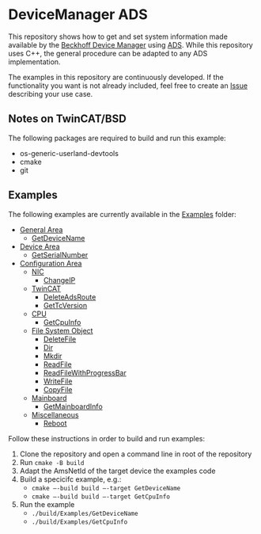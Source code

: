 # DeviceManager ADS

This repository shows how to get and set system information made available by the [Beckhoff Device Manager](https://infosys.beckhoff.com/content/1033/devicemanager/262925835.html) using [ADS](https://infosys.beckhoff.com/content/1033/tcinfosys3/11291871243.html). While this repository uses C++, the general procedure can be adapted to any ADS implementation. 

The examples in this repository are continuously developed. If the functionality you want is not already included, feel free to create an [Issue](https://github.com/Beckhoff/DeviceManager_ADS_Samples/issues/new/choose) describing your use case. 

## Notes on TwinCAT/BSD

The following packages are required to build and run this example:
  - os-generic-userland-devtools
  - cmake
  - git

## Examples

The following examples are currently available in the [Examples](/Examples) folder:

- [General Area](https://infosys.beckhoff.com/content/1031/devicemanager/262981387.html?id=4293180299832159029)
  - [GetDeviceName](/Examples/get_device_name.cpp)
- [Device Area](https://infosys.beckhoff.com/content/1031/devicemanager/263037707.html?id=2194017811770186156)
  - [GetSerialNumber](/Examples/get_serial_number.cpp)
- [Configuration Area](https://infosys.beckhoff.com/content/1031/devicemanager/262982923.html?id=3581134456374512489)
  - [NIC](https://infosys.beckhoff.com/content/1031/devicemanager/263013131.html?id=5976289690375372601)
    - [ChangeIP](/Examples/change_ip.cpp)
  - [TwinCAT](https://infosys.beckhoff.com/content/1031/devicemanager/263030539.html?id=1967927695808387382)
    - [DeleteAdsRoute](/Examples/delete_route.cpp)
    - [GetTcVersion](/Examples/get_tc_version.cpp)
  - [CPU](https://infosys.beckhoff.com/content/1031/devicemanager/262984459.html?id=5232713418016897865)
    - [GetCpuInfo](/Examples/get_cpu_info.cpp)
  - [File System Object](https://infosys.beckhoff.com/content/1031/devicemanager/263000843.html?id=5965980679203448020)
    - [DeleteFile](/Examples/delete_file.cpp)
    - [Dir](/Examples/dir.cpp)
    - [Mkdir](/Examples/mkdir.cpp)
    - [ReadFile](/Examples/read_file.cpp)
    - [ReadFileWithProgressBar](/Examples/read_file_progress_bar.cpp)
    - [WriteFile](/Examples/write_file.cpp)
    - [CopyFile](/Examples/copy_file.cpp)
  - [Mainboard](https://infosys.beckhoff.com/content/1031/devicemanager/263006475.html?id=3759807160000515243)
    - [GetMainboardInfo](/Examples/get_mainboard_info.cpp)
  - [Miscellaneous](https://infosys.beckhoff.com/content/1031/devicemanager/263010571.html?id=6080561606085130)
    - [Reboot](/Examples/reboot.cpp)

Follow these instructions in order to build and run examples:

1.	Clone the repository and open a command line in root of the repository
2.	Run `cmake -B build`
3.	Adapt the AmsNetId of the target device the examples code
4.	Build a specicifc example, e.g.:
    - `cmake –-build build –-target GetDeviceName`
    - `cmake –-build build –-target GetCpuInfo`
5. Run the example
    - `./build/Examples/GetDeviceName`
    - `./build/Examples/GetCpuInfo`
